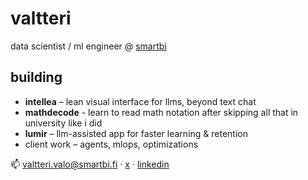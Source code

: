# valtteri

data scientist / ml engineer @ [smartbi](https://smartbi.fi)

## building
- **intellea** – lean visual interface for llms, beyond text chat
- **mathdecode** - learn to read math notation after skipping all that in university like i did
- **lumir** – llm-assisted app for faster learning & retention  
- client work – agents, mlops, optimizations

📫 valtteri.valo@smartbi.fi · [x](https://x.com/ValtteriValo) · [linkedin](https://www.linkedin.com/in/valtteri-valo/)
